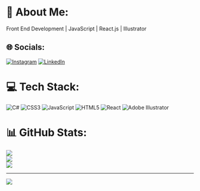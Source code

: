 # 💫 About Me:
Front End Development |  JavaScript | React.js | Illustrator


## 🌐 Socials:
[![Instagram](https://img.shields.io/badge/Instagram-%23E4405F.svg?logo=Instagram&logoColor=white)](https://instagram.com/zubrrk) [![LinkedIn](https://img.shields.io/badge/LinkedIn-%230077B5.svg?logo=linkedin&logoColor=white)](https://linkedin.com/in/www.linkedin.com/in/muhammad-zubair-012866227) 

# 💻 Tech Stack:
![C#](https://img.shields.io/badge/c%23-%23239120.svg?style=for-the-badge&logo=csharp&logoColor=white) ![CSS3](https://img.shields.io/badge/css3-%231572B6.svg?style=for-the-badge&logo=css3&logoColor=white) ![JavaScript](https://img.shields.io/badge/javascript-%23323330.svg?style=for-the-badge&logo=javascript&logoColor=%23F7DF1E) ![HTML5](https://img.shields.io/badge/html5-%23E34F26.svg?style=for-the-badge&logo=html5&logoColor=white) ![React](https://img.shields.io/badge/react-%2320232a.svg?style=for-the-badge&logo=react&logoColor=%2361DAFB) ![Adobe Illustrator](https://img.shields.io/badge/adobe%20illustrator-%23FF9A00.svg?style=for-the-badge&logo=adobe%20illustrator&logoColor=white)
# 📊 GitHub Stats:
![](https://github-readme-stats.vercel.app/api?username=zbrrk&theme=onedark&hide_border=true&include_all_commits=true&count_private=false)<br/>
![](https://github-readme-streak-stats.herokuapp.com/?user=zbrrk&theme=onedark&hide_border=true)<br/>
![](https://github-readme-stats.vercel.app/api/top-langs/?username=zbrrk&theme=onedark&hide_border=true&include_all_commits=true&count_private=false&layout=compact)

---
[![](https://visitcount.itsvg.in/api?id=zbrrk&icon=5&color=12)](https://visitcount.itsvg.in)

<!-- Proudly created with GPRM ( https://gprm.itsvg.in ) -->
